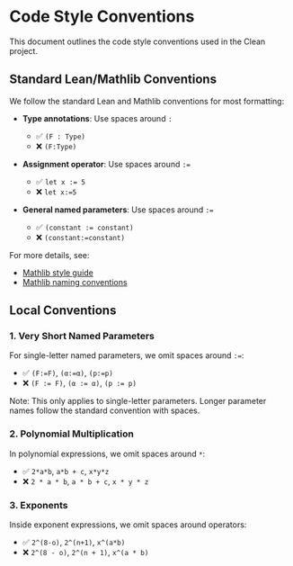 # Code Style Conventions

This document outlines the code style conventions used in the Clean project.

## Standard Lean/Mathlib Conventions

We follow the standard Lean and Mathlib conventions for most formatting:

- **Type annotations**: Use spaces around `:` 
  - ✅ `(F : Type)`
  - ❌ `(F:Type)`

- **Assignment operator**: Use spaces around `:=`
  - ✅ `let x := 5`
  - ❌ `let x:=5`

- **General named parameters**: Use spaces around `:=`
  - ✅ `(constant := constant)`
  - ❌ `(constant:=constant)`

For more details, see:
- [Mathlib style guide](https://leanprover-community.github.io/contribute/style.html)
- [Mathlib naming conventions](https://leanprover-community.github.io/contribute/naming.html)

## Local Conventions

### 1. Very Short Named Parameters

For single-letter named parameters, we omit spaces around `:=`:

- ✅ `(F:=F)`, `(α:=α)`, `(p:=p)`
- ❌ `(F := F)`, `(α := α)`, `(p := p)`

Note: This only applies to single-letter parameters. Longer parameter names follow the standard convention with spaces.

### 2. Polynomial Multiplication

In polynomial expressions, we omit spaces around `*`:

- ✅ `2*a*b`, `a*b + c`, `x*y*z`
- ❌ `2 * a * b`, `a * b + c`, `x * y * z`

### 3. Exponents

Inside exponent expressions, we omit spaces around operators:

- ✅ `2^(8-o)`, `2^(n+1)`, `x^(a*b)`
- ❌ `2^(8 - o)`, `2^(n + 1)`, `x^(a * b)`